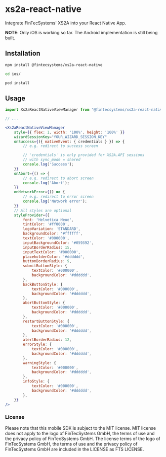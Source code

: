 # xs2a-react-native

Integrate FinTecSystems' XS2A into your React Native App.

**NOTE**: Only iOS is working so far. The Android implementation is still being built.

## Installation

```sh
npm install @fintecsystems/xs2a-react-native

cd ios/

pod install
```

## Usage

```jsx
import Xs2aReactNativeViewManager from "@fintecsystems/xs2a-react-native";

// ...

<Xs2aReactNativeViewManager
	style={{ flex: 1, width: '100%', height: '100%' }}
	wizardSessionKey="YOUR_WIZARD_SESSION_KEY"
	onSuccess={({ nativeEvent: { credentials } }) => {
		// e.g. redirect to success screen

		// 'credentials' is only provided for XS2A.API sessions
		// with sync_mode = shared
		console.log('Success');
	}}
	onAbort={() => {
		// e.g. redirect to abort screen
		console.log('Abort');
	}}
	onNetworkError={() => {
		// e.g. redirect to error screen
		console.log('Network error');
	}}
	// All styles are optional
	styleProvider={{
		font: 'Helvetica Neue',
		tintColor: '#ff0000',
		logoVariation: 'STANDARD',
		backgroundColor: '#ffffff',
		textColor: '#000000',
		inputBackgroundColor: '#059392',
		inputBorderRadius: 15,
		inputTextColor: '#000000',
		placeholderColor: '#dddddd',
		buttonBorderRadius: 9,
		submitButtonStyle: {
			textColor: '#000000',
			backgroundColor: '#dddddd',
		},
		backButtonStyle: {
			textColor: '#000000',
			backgroundColor: '#dddddd',
		},
		abortButtonStyle: {
			textColor: '#000000',
			backgroundColor: '#dddddd',
		},
		restartButtonStyle: {
			textColor: '#000000',
			backgroundColor: '#dddddd',
		},
		alertBorderRadius: 12,
		errorStyle: {
			textColor: '#000000',
			backgroundColor: '#dddddd',
		},
		warningStyle: {
			textColor: '#000000',
			backgroundColor: '#dddddd',
		},
		infoStyle: {
			textColor: '#000000',
			backgroundColor: '#dddddd',
		},
	}}
/>
```

### License

Please note that this mobile SDK is subject to the MIT license. MIT license does not apply to the logo of FinTecSystems GmbH, the terms of use and the privacy policy of FinTecSystems GmbH. The license terms of the logo of FinTecSystems GmbH, the terms of use and the privacy policy of FinTecSystems GmbH are included in the LICENSE as FTS LICENSE.